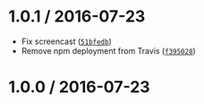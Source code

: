 <!--remark setext-->

<!--lint disable no-multiple-toplevel-headings -->

1.0.1 / 2016-07-23
==================

*   Fix screencast ([`51bfedb`](https://github.com/wooorm/linter-remark/commit/51bfedb))
*   Remove npm deployment from Travis ([`f395028`](https://github.com/wooorm/linter-remark/commit/f395028))

1.0.0 / 2016-07-23
==================
